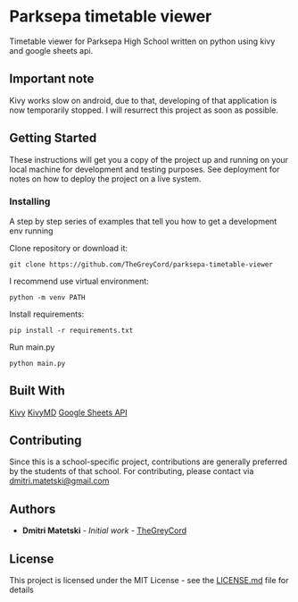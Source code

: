 # Parksepa timetable viewer
Timetable viewer for Parksepa High School written on python using kivy and google sheets api.

## Important note
Kivy works slow on android, due to that, developing of that application is now temporarily stopped. I will resurrect this project as soon as possible.

## Getting Started

These instructions will get you a copy of the project up and running on your local machine for development and testing purposes. See deployment for notes on how to deploy the project on a live system.

### Installing

A step by step series of examples that tell you how to get a development env running

Clone repository or download it:
```
git clone https://github.com/TheGreyCord/parksepa-timetable-viewer
```

I recommend use virtual environment:
```
python -m venv PATH
```

Install  requirements:
```
pip install -r requirements.txt
```

Run main.py
```
python main.py
```
## Built With
[Kivy](https://kivy.org/doc/stable/gettingstarted/intro.html)
[KivyMD](https://kivymd.readthedocs.io/en/latest/)
[Google Sheets API](https://developers.google.com/sheets/api/quickstart/quickstarts-overview)

## Contributing

Since this is a school-specific project, contributions are generally preferred by the students of that school. For contributing, please contact via dmitri.matetski@gmail.com

## Authors

* **Dmitri Matetski** - *Initial work* - [TheGreyCord](https://github.com/TheGreyCord)

## License

This project is licensed under the MIT License - see the [LICENSE.md](LICENSE.md) file for details
